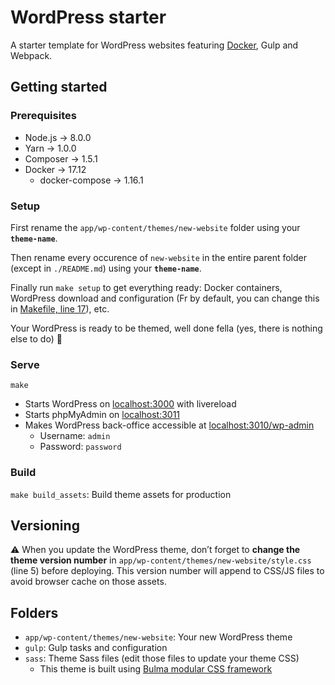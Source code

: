 # WordPress starter
A starter template for WordPress websites featuring [Docker](https://www.docker.com), Gulp and Webpack.

## Getting started

### Prerequisites
* Node.js -> 8.0.0
* Yarn -> 1.0.0
* Composer -> 1.5.1
* Docker -> 17.12
  * docker-compose -> 1.16.1

### Setup
First rename the `app/wp-content/themes/new-website` folder using your **`theme-name`**.

Then rename every occurence of `new-website` in the entire parent folder (except in `./README.md`) using your **`theme-name`**.

Finally run `make setup` to get everything ready: Docker containers, WordPress download and configuration (Fr by default, you can change this in [Makefile, line 17](https://github.com/wearemd/wordpress-starter/blob/master/Makefile#L17)), etc.

Your WordPress is ready to be themed, well done fella (yes, there is nothing else to do) 👊

### Serve
`make`
* Starts WordPress on [localhost:3000](http://localhost:3000) with livereload
* Starts phpMyAdmin on [localhost:3011](http://localhost:3011)
* Makes WordPress back-office accessible at [localhost:3010/wp-admin](http://localhost:3010/wp-admin)
  * Username: `admin`
  * Password: `password`

### Build
`make build_assets`: Build theme assets for production

## Versioning
⚠️ When you update the WordPress theme, don’t forget to **change the theme version number** in `app/wp-content/themes/new-website/style.css` (line 5) before deploying. This version number will append to CSS/JS files to avoid browser cache on those assets.

## Folders
* `app/wp-content/themes/new-website`: Your new WordPress theme
* `gulp`: Gulp tasks and configuration
* `sass`: Theme Sass files (edit those files to update your theme CSS)
  * This theme is built using [Bulma modular CSS framework](https://bulma.io)
